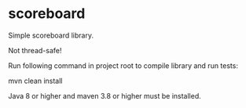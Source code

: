 # scoreboard
Simple scoreboard library. 

Not thread-safe!

Run following command in project root to compile library and run tests:

mvn clean install

Java 8 or higher and maven 3.8 or higher must be installed.